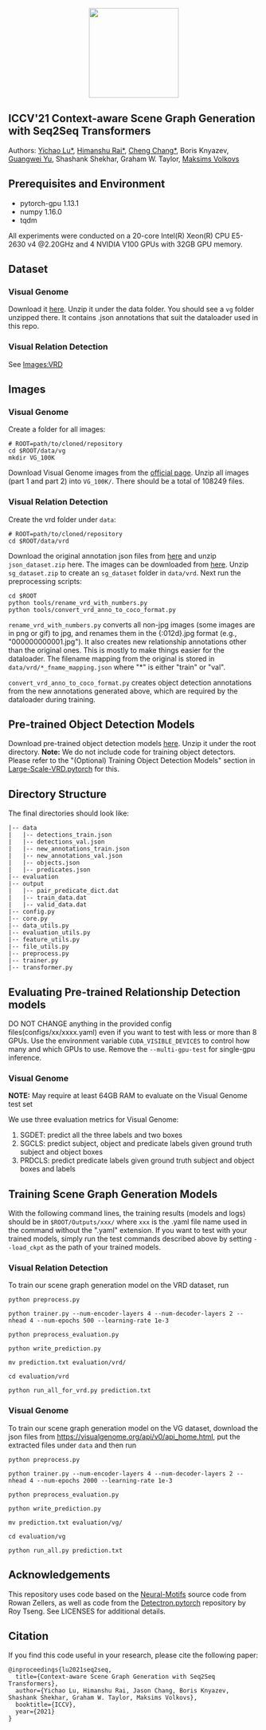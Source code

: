 <p align="center">
<a href="https://layer6.ai/"><img src="https://github.com/layer6ai-labs/DropoutNet/blob/master/logs/logobox.jpg" width="180"></a>
</p>

## ICCV'21 Context-aware Scene Graph Generation with Seq2Seq Transformers

Authors: [Yichao Lu*](https://www.linkedin.com/in/yichaolu/), [Himanshu Rai*](https://www.linkedin.com/in/himanshu-rai-521b1318/), [Cheng Chang*](https://scholar.google.com/citations?user=X7oyRLIAAAAJ&hl=en), Boris Knyazev, [Guangwei Yu](http://www.cs.toronto.edu/~guangweiyu), Shashank Shekhar, Graham W. Taylor,  [Maksims Volkovs](http://www.cs.toronto.edu/~mvolkovs)  


## Prerequisites and Environment

* pytorch-gpu 1.13.1
* numpy 1.16.0
* tqdm


All experiments were conducted on a 20-core Intel(R) Xeon(R) CPU E5-2630 v4 @2.20GHz and 4 NVIDIA V100 GPUs with 32GB GPU memory.


## Dataset

### Visual Genome
Download it [here](https://drive.google.com/open?id=1VDuba95vIPVhg5DiriPtwuVA6mleYGad). Unzip it under the data folder. You should see a `vg` folder unzipped there. It contains .json annotations that suit the dataloader used in this repo.

### Visual Relation Detection

See [Images:VRD](#visual-relation-detection-1)
## Images

### Visual Genome
Create a folder for all images:
```
# ROOT=path/to/cloned/repository
cd $ROOT/data/vg
mkdir VG_100K
```
Download Visual Genome images from the [official page](https://visualgenome.org/api/v0/api_home.html). Unzip all images (part 1 and part 2) into `VG_100K/`. There should be a total of 108249 files.

### Visual Relation Detection
Create the vrd folder under `data`:
```
# ROOT=path/to/cloned/repository
cd $ROOT/data/vrd
```
Download the original annotation json files from [here](https://cs.stanford.edu/people/ranjaykrishna/vrd/) and unzip `json_dataset.zip` here. The images can be downloaded from [here](http://imagenet.stanford.edu/internal/jcjohns/scene_graphs/sg_dataset.zip). Unzip `sg_dataset.zip` to create an `sg_dataset` folder in `data/vrd`. Next run the preprocessing scripts:

```
cd $ROOT
python tools/rename_vrd_with_numbers.py
python tools/convert_vrd_anno_to_coco_format.py
```
`rename_vrd_with_numbers.py` converts all non-jpg images (some images are in png or gif) to jpg, and renames them in the {:012d}.jpg format (e.g., "000000000001.jpg"). It also creates new relationship annotations other than the original ones. This is mostly to make things easier for the dataloader. The filename mapping from the original is stored in `data/vrd/*_fname_mapping.json` where "*" is either "train" or "val".

`convert_vrd_anno_to_coco_format.py` creates object detection annotations from the new annotations generated above, which are required by the dataloader during training.

## Pre-trained Object Detection Models
Download pre-trained object detection models [here](https://drive.google.com/open?id=1NrqOLbMa_RwHbG3KIXJFWLnlND2kiIpj). Unzip it under the root directory. **Note:** We do not include code for training object detectors. Please refer to the "(Optional) Training Object Detection Models" section in [Large-Scale-VRD.pytorch](https://github.com/jz462/Large-Scale-VRD.pytorch) for this.

<!-- ## Our Trained Relationship Detection Models
Download our trained models [here](https://drive.google.com/open?id=15w0q3Nuye2ieu_aUNdTS_FNvoVzM4RMF). Unzip it under the root folder and you should see a `trained_models` folder there. -->

## Directory Structure
The final directories should look like:
```
|-- data
|   |-- detections_train.json
|   |-- detections_val.json
|   |-- new_annotations_train.json
|   |-- new_annotations_val.json
|   |-- objects.json
|   |-- predicates.json
|-- evaluation
|-- output
|   |-- pair_predicate_dict.dat
|   |-- train_data.dat
|   |-- valid_data.dat
|-- config.py
|-- core.py
|-- data_utils.py
|-- evaluation_utils.py
|-- feature_utils.py
|-- file_utils.py
|-- preprocess.py
|-- trainer.py
|-- transformer.py
```

## Evaluating Pre-trained Relationship Detection models

DO NOT CHANGE anything in the provided config files(configs/xx/xxxx.yaml) even if you want to test with less or more than 8 GPUs. Use the environment variable `CUDA_VISIBLE_DEVICES` to control how many and which GPUs to use. Remove the
`--multi-gpu-test` for single-gpu inference.


### Visual Genome
**NOTE:** May require at least 64GB RAM to evaluate on the Visual Genome test set

We use three evaluation metrics for Visual Genome:
1. SGDET: predict all the three labels and two boxes
1. SGCLS: predict subject, object and predicate labels given ground truth subject and object boxes
1. PRDCLS: predict predicate labels given ground truth subject and object boxes and labels

## Training Scene Graph Generation Models

With the following command lines, the training results (models and logs) should be in `$ROOT/Outputs/xxx/` where `xxx` is the .yaml file name used in the command without the ".yaml" extension. If you want to test with your trained models, simply run the test commands described above by setting `--load_ckpt` as the path of your trained models.

### Visual Relation Detection
To train our scene graph generation model on the VRD dataset, run
```
python preprocess.py

python trainer.py --num-encoder-layers 4 --num-decoder-layers 2 --nhead 4 --num-epochs 500 --learning-rate 1e-3

python preprocess_evaluation.py

python write_prediction.py

mv prediction.txt evaluation/vrd/

cd evaluation/vrd

python run_all_for_vrd.py prediction.txt
```

### Visual Genome
To train our scene graph generation model on the VG dataset, download the json files from https://visualgenome.org/api/v0/api_home.html, put the extracted files under `data` and then run
```
python preprocess.py

python trainer.py --num-encoder-layers 4 --num-decoder-layers 2 --nhead 4 --num-epochs 2000 --learning-rate 1e-3

python preprocess_evaluation.py

python write_prediction.py

mv prediction.txt evaluation/vg/

cd evaluation/vg

python run_all.py prediction.txt
```

## Acknowledgements
This repository uses code based on the [Neural-Motifs](https://github.com/rowanz/neural-motifs) source code from Rowan Zellers, as well as
code from the [Detectron.pytorch](https://github.com/roytseng-tw/Detectron.pytorch) repository by Roy Tseng. See LICENSES for additional details.


## Citation

If you find this code useful in your research, please cite the following paper:

    @inproceedings{lu2021seq2seq,
      title={Context-aware Scene Graph Generation with Seq2Seq Transformers},
      author={Yichao Lu, Himanshu Rai, Jason Chang, Boris Knyazev, Shashank Shekhar, Graham W. Taylor, Maksims Volkovs},
      booktitle={ICCV},
      year={2021}
    }

 
